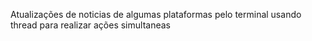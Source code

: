 Atualizações de noticias de algumas plataformas pelo terminal usando thread para realizar ações simultaneas 